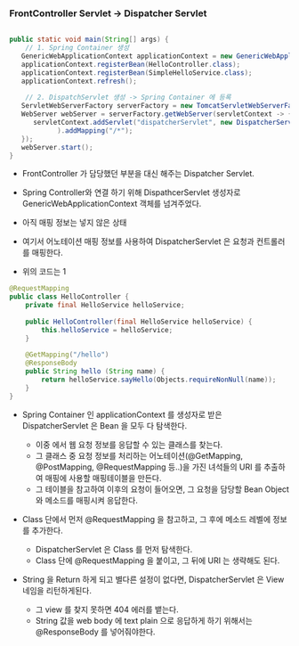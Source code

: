 
### FrontController Servlet -> Dispatcher Servlet 

```java

public static void main(String[] args) {
	// 1. Spring Container 생성
   GenericWebApplicationContext applicationContext = new GenericWebApplicationContext();  
   applicationContext.registerBean(HelloController.class);  
   applicationContext.registerBean(SimpleHelloService.class);  
   applicationContext.refresh();  
	
	// 2. DispatchServlet 생성 -> Spring Container 에 등록
   ServletWebServerFactory serverFactory = new TomcatServletWebServerFactory();  
   WebServer webServer = serverFactory.getWebServer(servletContext -> {  
      servletContext.addServlet("dispatcherServlet", new DispatcherServlet(applicationContext)
            ).addMapping("/*");  
   });  
   webServer.start();  
}
```

- FrontController 가 담당했던 부분을 대신 해주는 Dispatcher Servlet.
- Spring Controller와 연결 하기 위해 DispathcerServlet 생성자로 GenericWebApplicationContext 객체를 넘겨주었다.
- 아직 매핑 정보는 넣지 않은 상태
- 여기서 어노테이션 매핑 정보를 사용하여 DispatcherServlet 은 요청과 컨트롤러를 매핑한다.

- 위의 코드는 1



```java
@RequestMapping  
public class HelloController {  
    private final HelloService helloService;  
  
    public HelloController(final HelloService helloService) {  
        this.helloService = helloService;  
    }  
  
    @GetMapping("/hello")  
    @ResponseBody
    public String hello (String name) {  
        return helloService.sayHello(Objects.requireNonNull(name));  
    }  
}
```

- Spring Container 인 applicationContext 를 생성자로 받은 DispatcherServlet 은 Bean 을 모두 다 탐색한다.
	- 이중 에서 웹 요청 정보를 응답할 수 있는 클래스를 찾는다.
	- 그 클래스 중 요청 정보를 처리하는 어노테이션(@GetMapping, @PostMapping,  @RequestMapping 등..)을 가진 녀석들의 URI 를 추출하여 매핑에 사용할 매핑테이블을 만든다. 
	- 그 테이블을 참고하여 이후의 요청이 들어오면, 그 요청을 담당할 Bean Object 와 메소드를 매핑시켜 응답한다.

- Class 단에서 먼저 @RequestMapping 을 참고하고, 그 후에 메소드 레벨에 정보를 추가한다. 
	- DispatcherServlet 은 Class 를 먼저 탐색한다. 
	- Class 단에 @RequestMapping 을 붙이고, 그 뒤에 URI 는 생략해도 된다. 
- String 을 Return 하게 되고 별다른 설정이 없다면, DispatcherServlet 은 View 네임을 리턴하게된다. 
	- 그 view 를 찾지 못하면 404 에러를 뱉는다.
	- String 값을 web body 에 text plain 으로 응답하게 하기 위해서는 @ResponseBody 를 넣어줘야한다.


